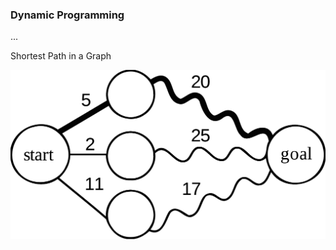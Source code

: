 ### Dynamic Programming

...

Shortest Path in a Graph

![](../../art/shortest-path-dp.png?raw=true)
